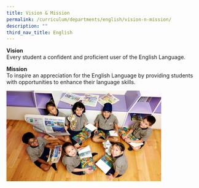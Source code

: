 ```yaml
---
title: Vision & Mission
permalink: /curriculum/departments/english/vision-n-mission/
description: ""
third_nav_title: English
---
```


<p><strong>Vision</strong><br>
Every student a confident and proficient user of the English Language.</p>
<p><strong>Mission</strong><br>To inspire an appreciation for the English Language by providing students with opportunities to enhance their language skills.</p>
<img style="width: 80%;" src="/images/EVision%20&%20Mission.jpg">